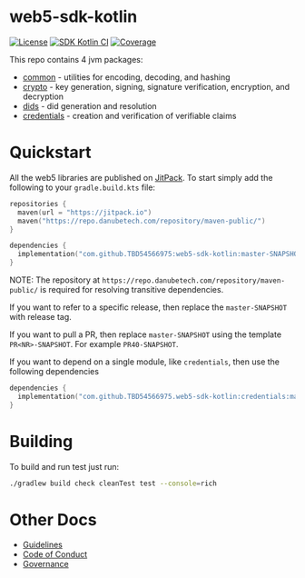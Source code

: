 # web5-sdk-kotlin

[![License](https://img.shields.io/npm/l/@tbd54566975/web5-kt.svg?style=flat-square&color=24f2ff&logo=apache&logoColor=FFFFFF&santize=true)](https://github.com/TBD54566975/web5-kt/blob/main/LICENSE)
 [![SDK Kotlin CI](https://github.com/TBD54566975/web5-kt/actions/workflows/ci.yml/badge.svg)](https://github.com/TBD54566975/web5-kt/actions/workflows/ci.yml) [![Coverage](https://img.shields.io/codecov/c/gh/tbd54566975/web5-kt/main?logo=codecov&logoColor=FFFFFF&style=flat-square&token=YI87CKF1LI)](https://codecov.io/github/TBD54566975/web5-kt)


This repo contains 4 jvm packages:

* [common](./common) - utilities for encoding, decoding, and hashing
* [crypto](./crypto) - key generation, signing, signature verification, encryption, and decryption
* [dids](./dids) - did generation and resolution
* [credentials](./credentials) - creation and verification of verifiable claims

# Quickstart

All the web5 libraries are published on [JitPack](https://jitpack.io). To start simply add the following to your
`gradle.build.kts` file:

```kotlin
repositories {
  maven(url = "https://jitpack.io")
  maven("https://repo.danubetech.com/repository/maven-public/")
}

dependencies {
  implementation("com.github.TBD54566975:web5-sdk-kotlin:master-SNAPSHOT")
}
```

NOTE: The repository at `https://repo.danubetech.com/repository/maven-public/` is required for resolving transitive
dependencies.

If you want to refer to a specific release, then replace the `master-SNAPSHOT` with release tag.

If you want to pull a PR, then replace `master-SNAPSHOT` using the template `PR<NR>-SNAPSHOT`. For
example `PR40-SNAPSHOT`.

If you want to depend on a single module, like `credentials`, then use the following dependencies

```kotlin
dependencies {
  implementation("com.github.TBD54566975.web5-sdk-kotlin:credentials:master-SNAPSHOT")
}
```

# Building

To build and run test just run:

```bash
./gradlew build check cleanTest test --console=rich
```

# Other Docs

* [Guidelines](./CONVENTIONS.md)
* [Code of Conduct](./CODE_OF_CONDUCT.md)
* [Governance](./GOVERNANCE.md)
